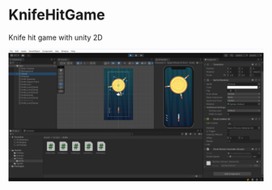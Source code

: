 # KnifeHitGame
Knife hit game with unity 2D

![Project image](https://github.com/ahmettopak/KnifeHitGame/blob/main/KnifeHitGame.png)
